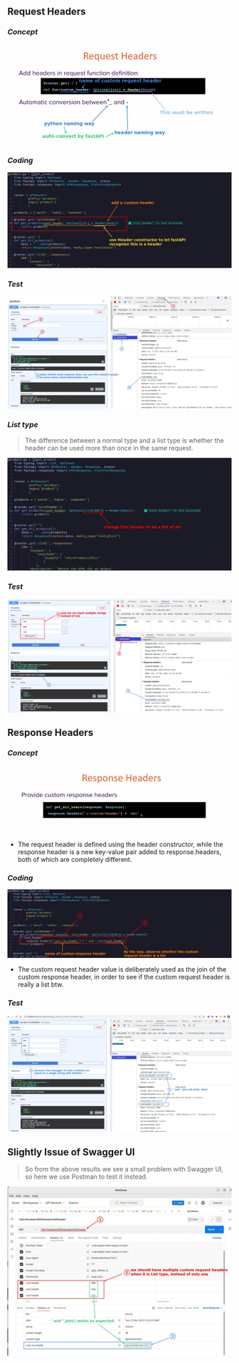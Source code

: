 ## **Request Headers**

### _Concept_

![Alt Request Headers](pic/01.jpg)

### _Coding_

![Alt create a new route with custom request header](pic/02.jpg)

### _Test_

![Alt test](pic/03.jpg)

### _List type_

> The difference between a normal type and a list type is whether the header can be used more than once in the same request.

![Alt change type of custom request header to List](pic/04.jpg)

### _Test_

![Alt test](pic/05.jpg)

## **Response Headers**

### _Concept_

![Alt Response Headers](pic/06.jpg)

- The request header is defined using the header constructor, while the response header is a new key-value pair added to response.headers, both of which are completely different.

### _Coding_

![Alt add custom response header](pic/07.jpg)

- The custom request header value is deliberately used as the join of the custom response header, in order to see if the custom request header is really a list btw.

### _Test_

![Alt test](pic/08.jpg)

## **Slightly Issue of Swagger UI**

> So from the above results we see a small problem with Swagger UI, so here we use Postman to test it instead.

![Alt test by postman](pic/09.jpg)

